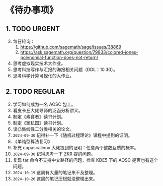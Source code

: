 # 《待办事项》



## 1. TODO URGENT

3. 每日轮询：
   1. https://github.com/sagemath/sage/issues/38869
   2. https://ask.sagemath.org/question/79833/colored-jones-polynomial-function-does-not-return/
4. 思考虚拟现实技术大作业。
5. 思考科技写作与汇报的海报相关问题（DDL：10.30）。
6. 思考科学计算可视化的大作业。



## 2. TODO REGULAR

2. 学习如何成为一名 AOSC 包工。
3. 看皮卡丘大佬导师的泛函分析讲义。
5. 制定《素食者》读书计划。
6. 制定《家私国》读书计划。
7. 读凸集线性二分类相关的论文。
8. `2024-09-30` 记得补一下《随机过程理论》课程中提到的证明。
9. 《单纯型算法复习》
10. 补充 cppascalinux 大佬提到的证明：任意两个整数互质的概率。
11. `2024-09-30` 记得思考一下 ZKR 提的问题。
12. 复现 tar 命令不支持中文路径的问题，检查 KDE5 下的 AOSC 是否也有这个问题。
13. `2024-10-19` 这周有大量的笔记来不及整理。
14. `2024-10-26` 这周的笔记压根就没整理出来。


